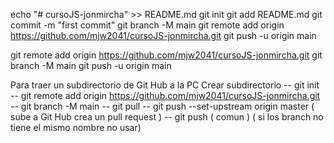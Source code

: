 echo "# cursoJS-jonmircha" >> README.md
git init
git add README.md
git commit -m "first commit"
git branch -M main
git remote add origin https://github.com/mjw2041/cursoJS-jonmircha.git
git push -u origin main


git remote add origin https://github.com/mjw2041/cursoJS-jonmircha.git
git branch -M main
git push -u origin main

Para traer un subdirectorio de Git Hub a la PC
Crear subdirectorio 
   -- git init 
   -- git remote add origin https://github.com/mjw2041/cursoJS-jonmircha.git
   -- git branch -M main
   -- git pull
   -- git push --set-upstream origin master ( sube a Git Hub crea un pull request )
   -- git push ( comun ) ( si los branch no tiene el mismo nombre no usar)


